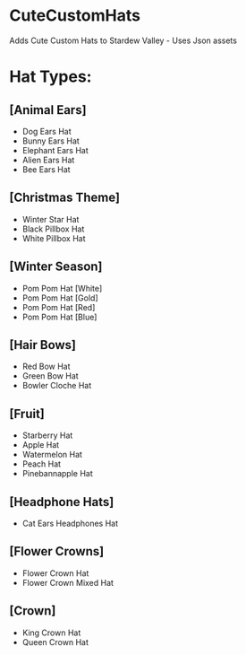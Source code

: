 # CuteCustomHats
Adds Cute Custom Hats to Stardew Valley - Uses Json assets

# Hat Types: 

## [Animal Ears]
- Dog Ears Hat
- Bunny Ears Hat
- Elephant Ears Hat
- Alien Ears Hat
- Bee Ears Hat

## [Christmas Theme]
- Winter Star Hat
- Black Pillbox Hat
- White Pillbox Hat

## [Winter Season] 
- Pom Pom Hat [White]
- Pom Pom Hat [Gold]
- Pom Pom Hat [Red]
- Pom Pom Hat [Blue]

## [Hair Bows]
- Red Bow Hat
- Green Bow Hat
- Bowler Cloche Hat

## [Fruit]
- Starberry Hat
- Apple Hat
- Watermelon Hat
- Peach Hat
- Pinebannapple Hat

## [Headphone Hats]
- Cat Ears Headphones Hat

## [Flower Crowns]
- Flower Crown Hat
- Flower Crown Mixed Hat

## [Crown]
- King Crown Hat
- Queen Crown Hat
